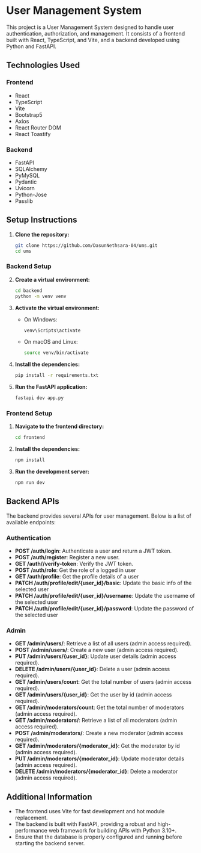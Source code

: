 # User Management System

This project is a User Management System designed to handle user authentication, authorization, and management. It consists of a frontend built with React, TypeScript, and Vite, and a backend developed using Python and FastAPI.

## Technologies Used

### Frontend

- React
- TypeScript
- Vite
- Bootstrap5
- Axios
- React Router DOM
- React Toastify

### Backend

- FastAPI
- SQLAlchemy
- PyMySQL
- Pydantic
- Uvicorn
- Python-Jose
- Passlib

## Setup Instructions

1. **Clone the repository:**
   ```bash
   git clone https://github.com/DasunNethsara-04/ums.git
   cd ums
   ```

### Backend Setup

2. **Create a virtual environment:**

   ```bash
   cd backend
   python -m venv venv
   ```

3. **Activate the virtual environment:**

   - On Windows:
     ```bash
     venv\Scripts\activate
     ```
   - On macOS and Linux:
     ```bash
     source venv/bin/activate
     ```

4. **Install the dependencies:**

   ```bash
   pip install -r requirements.txt
   ```

5. **Run the FastAPI application:**
   ```bash
   fastapi dev app.py
   ```

### Frontend Setup

1. **Navigate to the frontend directory:**

   ```bash
   cd frontend
   ```

2. **Install the dependencies:**

   ```bash
   npm install
   ```

3. **Run the development server:**
   ```bash
   npm run dev
   ```

## Backend APIs

The backend provides several APIs for user management. Below is a list of available endpoints:

### Authentication

- **POST /auth/login**: Authenticate a user and return a JWT token.
- **POST /auth/register**: Register a new user.
- **GET /auth//verify-token**: Verify the JWT token.
- **POST /auth/role**: Get the role of a logged in user
- **GET /auth/profile**: Get the profile details of a user
- **PATCH /auth/profile/edit/{user_id}/basic**: Update the basic info of the selected user
- **PATCH /auth/profile/edit/{user_id}/username**: Update the username of the selected user
- **PATCH /auth/profile/edit/{user_id}/password**: Update the password of the selected user

### Admin

- **GET /admin/users/**: Retrieve a list of all users (admin access required).
- **POST /admin/users/**: Create a new user (admin access required).
- **PUT /admin/users/{user_id}**: Update user details (admin access required).
- **DELETE /admin/users/{user_id}**: Delete a user (admin access required).
- **GET /admin/users/count**: Get the total number of users (admin access required).
- **GET /admin/users/{user_id}**: Get the user by id (admin access required).
- **GET /admin/moderators/count**: Get the total number of moderators (admin access required).
- **GET /admin/moderators/**: Retrieve a list of all moderators (admin access required).
- **POST /admin/moderators/**: Create a new moderator (admin access required).
- **GET /admin/moderators/{moderator_id}**: Get the moderator by id (admin access required).
- **PUT /admin/moderators/{moderator_id}**: Update moderator details (admin access required).
- **DELETE /admin/moderators/{moderator_id}**: Delete a moderator (admin access required).

## Additional Information

- The frontend uses Vite for fast development and hot module replacement.
- The backend is built with FastAPI, providing a robust and high-performance web framework for building APIs with Python 3.10+.
- Ensure that the database is properly configured and running before starting the backend server.

